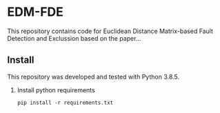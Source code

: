 # EDM-FDE

This repository contains code for Euclidean Distance Matrix-based Fault Detection and Exclussion based on the paper...

## Install

This repository was developed and tested with Python 3.8.5.


1. Install python requirements
    ```
    pip install -r requirements.txt
    ```
